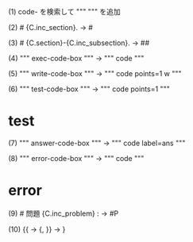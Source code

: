 (1) code- を検索して """ """ を追加

(2) # {C.inc_section}. -> #

(3) # {C.section}-{C.inc_subsection}. -> ##

(4) """ exec-code-box """ -> """ code """

(5) """ write-code-box """ -> """ code points=1 w """

(6) """ test-code-box """ ->
""" code points=1 """
# test

(7) """ answer-code-box """ -> """ code label=ans """

(8) """ error-code-box """ ->
""" code """
# error

(9) # 問題 {C.inc_problem} : -> #P

(10) {{ -> {, }} -> }






